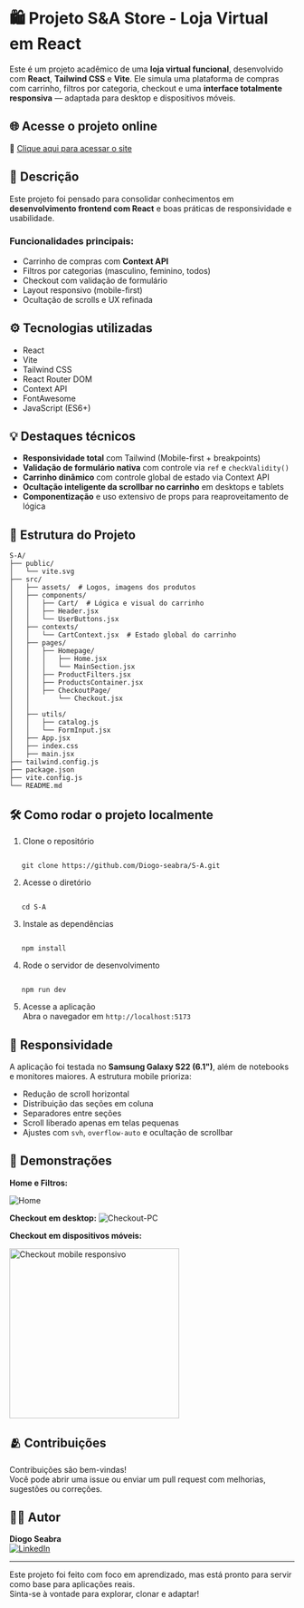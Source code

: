 # 🛍️ Projeto S&A Store - Loja Virtual em React

Este é um projeto acadêmico de uma **loja virtual funcional**, desenvolvido com **React**, **Tailwind CSS** e **Vite**. Ele simula uma plataforma de compras com carrinho, filtros por categoria, checkout e uma **interface totalmente responsiva** — adaptada para desktop e dispositivos móveis.

## 🌐 Acesse o projeto online

🔗 [Clique aqui para acessar o site](https://s-a-eight.vercel.app/)

## 📝 Descrição

Este projeto foi pensado para consolidar conhecimentos em **desenvolvimento frontend com React** e boas práticas de responsividade e usabilidade.

### Funcionalidades principais:

- Carrinho de compras com **Context API**
- Filtros por categorias (masculino, feminino, todos)
- Checkout com validação de formulário
- Layout responsivo (mobile-first)
- Ocultação de scrolls e UX refinada

## ⚙️ Tecnologias utilizadas

- React
- Vite
- Tailwind CSS
- React Router DOM
- Context API
- FontAwesome
- JavaScript (ES6+)

## 💡 Destaques técnicos

- **Responsividade total** com Tailwind (Mobile-first + breakpoints)
- **Validação de formulário nativa** com controle via `ref` e `checkValidity()`
- **Carrinho dinâmico** com controle global de estado via Context API
- **Ocultação inteligente da scrollbar no carrinho** em desktops e tablets
- **Componentização** e uso extensivo de props para reaproveitamento de lógica

## 📂 Estrutura do Projeto

```plaintext
S-A/
├── public/
│   └── vite.svg
├── src/
│   ├── assets/  # Logos, imagens dos produtos
│   ├── components/
│   │   ├── Cart/  # Lógica e visual do carrinho
│   │   ├── Header.jsx
│   │   └── UserButtons.jsx
│   ├── contexts/
│   │   └── CartContext.jsx  # Estado global do carrinho
│   ├── pages/
│   │   ├── Homepage/
│   │   │   ├── Home.jsx
│   │   │   └── MainSection.jsx
│   │   ├── ProductFilters.jsx
│   │   ├── ProductsContainer.jsx
│   │   ├── CheckoutPage/
│   │       └── Checkout.jsx
│   │   
│   ├── utils/
│   │   ├── catalog.js
│   │   └── FormInput.jsx
│   ├── App.jsx
│   ├── index.css
│   ├── main.jsx
├── tailwind.config.js
├── package.json
├── vite.config.js
└── README.md
```


## 🛠️ Como rodar o projeto localmente

1. Clone o repositório  
```

   git clone https://github.com/Diogo-seabra/S-A.git
```
2. Acesse o diretório  
```

   cd S-A
```
3. Instale as dependências  
```

   npm install
```

4. Rode o servidor de desenvolvimento  
```

   npm run dev
```
5. Acesse a aplicação  
   Abra o navegador em `http://localhost:5173`

## 📱 Responsividade

A aplicação foi testada no **Samsung Galaxy S22 (6.1")**, além de notebooks e monitores maiores. A estrutura mobile prioriza:

- Redução de scroll horizontal
- Distribuição das seções em coluna
- Separadores entre seções
- Scroll liberado apenas em telas pequenas
- Ajustes com `svh`, `overflow-auto` e ocultação de scrollbar

## 📸 Demonstrações

**Home e Filtros:**

![Home](https://github.com/user-attachments/assets/789bc899-df64-4874-bd93-d7be8ec55679)

**Checkout em desktop:**
![Checkout-PC](https://github.com/user-attachments/assets/b971f8b0-5180-4ddf-b8d0-cdd49fc2fa75)

**Checkout em dispositivos móveis:**

<img src="./src/assets/media/Checkout-Mobile.gif" alt="Checkout mobile responsivo" width="300" />

## 🫂 Contribuições

Contribuições são bem-vindas!  
Você pode abrir uma issue ou enviar um pull request com melhorias, sugestões ou correções.

## 👨‍💻 Autor

**Diogo Seabra**  
[![LinkedIn](https://img.shields.io/badge/LinkedIn-blue?logo=linkedin&style=flat-square)](https://www.linkedin.com/in/diogo-seabra-/)

---

Este projeto foi feito com foco em aprendizado, mas está pronto para servir como base para aplicações reais.  
Sinta-se à vontade para explorar, clonar e adaptar!



